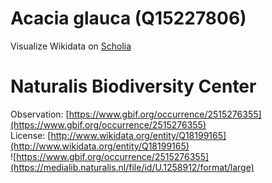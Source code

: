 
Acacia glauca (Q15227806)
=========================
  
Visualize Wikidata on [Scholia](https://scholia.toolforge.org/taxon/Q15227806)
# Naturalis Biodiversity Center
  
Observation: [https://www.gbif.org/occurrence/2515276355](https://www.gbif.org/occurrence/2515276355)  
License: [http://www.wikidata.org/entity/Q18199165](http://www.wikidata.org/entity/Q18199165)  
![https://www.gbif.org/occurrence/2515276355](https://medialib.naturalis.nl/file/id/U.1258912/format/large)